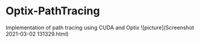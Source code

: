 # Optix-PathTracing
Implementation of path tracing using CUDA and Optix
![picture](Screenshot 2021-03-02 131329.html)
